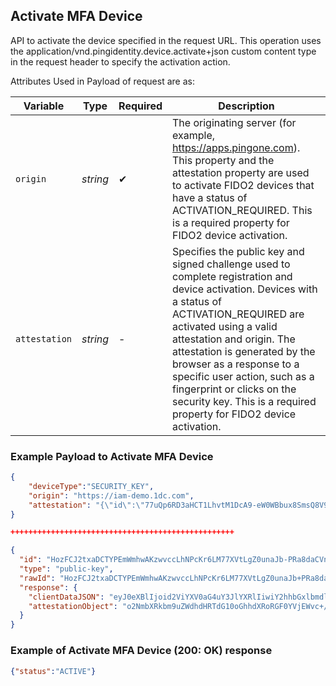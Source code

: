 ## Activate MFA Device

API to activate the device specified in the request URL. This operation uses the application/vnd.pingidentity.device.activate+json custom content type in the request header to specify the activation action.
<!--
type: tab
titles: Request, Response
-->

Attributes Used in Payload of request are as:

| Variable | Type | Required | Description |
| -------- | ---- | -------- | ----------- |
| `origin` | *string* | &#10004; | The originating server (for example, https://apps.pingone.com). This property and the attestation property are used to activate FIDO2 devices that have a status of ACTIVATION_REQUIRED. This is a required property for FIDO2 device activation. |
| `attestation` | *string* | - | Specifies the public key and signed challenge used to complete registration and device activation. Devices with a status of ACTIVATION_REQUIRED are activated using a valid attestation and origin. The attestation is generated by the browser as a response to a specific user action, such as a fingerprint or clicks on the security key. This is a required property for FIDO2 device activation. |

### Example Payload to Activate MFA Device

```json
{
    "deviceType":"SECURITY_KEY",
    "origin": "https://iam-demo.1dc.com",
    "attestation": "{\"id\":\"77uQp6RD3aHCT1LhvtM1DcA9-eW0WBbux8SmsQ8V9ScNUsXTVdJhmX_G4VQo5bxckTl7XGZJmEH0fY9NOO8IcA\",\"type\":\"public-key\",\"rawId\":\"77uQp6RD3aHCT1LhvtM1DcA9+eW0WBbux8SmsQ8V9ScNUsXTVdJhmX/G4VQo5bxckTl7XGZJmEH0fY9NOO8IcA==\",\"response\":{\"clientDataJSON\":\"eyJ0eXBlIjoid2ViYXV0aG4uY3JlYXRlIiwiY2hhbGxlbmdlIjoiR21YS2hTdm9KeHNVRFUzZ3paejdPdWVXYU0zSjJwMmRjVHFBZnNxbHFwUSIsIm9yaWdpbiI6Imh0dHBzOi8vaWFtLWRlbW8uMWRjLmNvbSIsImNyb3NzT3JpZ2luIjpmYWxzZX0=\",\"attestationObject\":\"o2NmbXRkbm9uZWdhdHRTdG10oGhhdXRoRGF0YVjEWvc+/XkaVwxa012pCZWAzWXwWSy8IupI6+2BznkpxM5BAAAAAAAAAAAAAAAAAAAAAAAAAAAAQO+7kKekQ92hwk9S4b7TNQ3APfnltFgW7sfEprEPFfUnDVLF01XSYZl/xuFUKOW8XJE5e1xmSZhB9H2PTTjvCHClAQIDJiABIVggayJaP/ZZRzCNMttX+cDGZ9c0W7uT68RWuYLYhyFv9lEiWCDpO9YnN5wHBNUrI9TgMV1I169SI1oQn87dyQ5nbYDbCQ==\"}}"
} 

++++++++++++++++++++++++++++++++++++++++++++++++++

{
  "id": "HozFCJ2txaDCTYPEmWmhwAKzwvccLhNPcKr6LM77XVtLgZ0unaJb-PRa8daCVnYfasodB3KPPXrxrgTmehY07A",
  "type": "public-key",
  "rawId": "HozFCJ2txaDCTYPEmWmhwAKzwvccLhNPcKr6LM77XVtLgZ0unaJb+PRa8daCVnYfasodB3KPPXrxrgTmehY07A==",
  "response": {
    "clientDataJSON": "eyJ0eXBlIjoid2ViYXV0aG4uY3JlYXRlIiwiY2hhbGxlbmdlIjoiUW4tV2V6SmRnRnoxYXp2Q3FDRW81Q0Y0Z3pEbGdsSEtZdnBBT1VmNHVITSIsIm9yaWdpbiI6Imh0dHBzOi8vaWFtLWRlbW8uMWRjLmNvbSIsImNyb3NzT3JpZ2luIjpmYWxzZX0=",
    "attestationObject": "o2NmbXRkbm9uZWdhdHRTdG10oGhhdXRoRGF0YVjEWvc+/XkaVwxa012pCZWAzWXwWSy8IupI6+2BznkpxM5FAAAAAgAAAAAAAAAAAAAAAAAAAAAAQB6MxQidrcWgwk2DxJlpocACs8L3HC4TT3Cq+izO+11bS4GdLp2iW/j0WvHWglZ2H2rKHQdyjz168a4E5noWNOylAQIDJiABIVggy/inGDF9alhbIY072g8+ImX1kpYIocLm0yo1Pcri4b4iWCD9l1YQdWQJbOGSBMwy6huh0+6iPaUvCXfmN5a/Wo9FUA=="
  }
}
```
<!--
type: tab
-->

### Example of Activate MFA Device (200: OK) response

```json
{"status":"ACTIVE"}

```
<!-- type: tab-end -->
